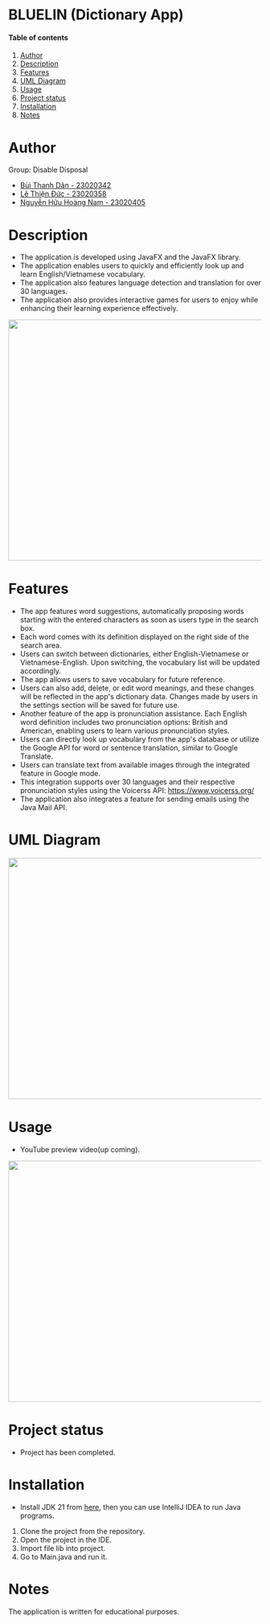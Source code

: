 # BLUELIN (Dictionary App)

#### Table of contents

1. [Author](#author)
2. [Description](#description)
3. [Features](#features)
4. [UML Diagram](#uml)
5. [Usage](#usage)
6. [Project status](#status)
7. [Installation](#installation)
8. [Notes](#notes)

# Author <a name="author"></a>

Group: Disable Disposal

- [Bùi Thanh Dân - 23020342](https://github.com/Yammn)
- [Lê Thiện Đức - 23020358](https://github.com/UET-121)
- [Nguyễn Hữu Hoàng Nam - 23020405](https://github.com/IfGitthenonlyHub)

# Description <a name="description"></a>

- The application is developed using JavaFX and the JavaFX library.
- The application enables users to quickly and efficiently look up and learn English/Vietnamese vocabulary.
- The application also features language detection and translation for over 30 languages.
- The application also provides interactive games for users to enjoy while enhancing their learning experience effectively.

<p align="center">
<img width="640" height="480" src="https://i.imgur.com/khwT9bd.png">
</p>

# Features <a name="features"></a>

- The app features word suggestions, automatically proposing words starting with the entered characters as soon as users type in the search box.
- Each word comes with its definition displayed on the right side of the search area.
- Users can switch between dictionaries, either English-Vietnamese or Vietnamese-English. Upon switching, the vocabulary list will be updated accordingly.
- The app allows users to save vocabulary for future reference.
- Users can also add, delete, or edit word meanings, and these changes will be reflected in the app's dictionary data. Changes made by users in the settings section will be saved for future use.
- Another feature of the app is pronunciation assistance. Each English word definition includes two pronunciation options: British and American, enabling users to learn various pronunciation styles.
- Users can directly look up vocabulary from the app's database or utilize the Google API for word or sentence translation, similar to Google Translate.
- Users can translate text from available images through the integrated feature in Google mode.
- This integration supports over 30 languages and their respective pronunciation styles using the Voicerss API: https://www.voicerss.org/
- The application also integrates a feature for sending emails using the Java Mail API.

# UML Diagram <a name="uml"></a>

<p align="center">
<img width="640" height="480" src="https://i.imgur.com/ZOiLFhO.png">
</p>

# Usage <a name="usage"></a>

- YouTube preview video(up coming).
<p align="center">
<img width="640" height="480" src="https://i.imgur.com/kxm0DAT.png">
</p>

# Project status <a name="status"></a>

- Project has been completed.

# Installation <a name="installation"></a>

- Install JDK 21 from [here](https://www.oracle.com/java/technologies/downloads/#java21), then you can use IntelliJ IDEA to run Java programs.

1. Clone the project from the repository.
2. Open the project in the IDE.
3. Import file lib into project.
4. Go to Main.java and run it.

# Notes <a name="notes"></a>

The application is written for educational purposes.
